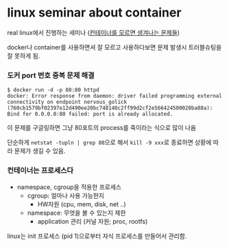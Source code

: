# linux seminar about container

real linux에서 진행하는 세미나 ([컨테이너를 모르면 생겨나는 문제들](https://www.youtube.com/watch?v=Ir5c32q0kik))

docker나 container를 사용하면셔 잘 모르고 사용하다보면 문제 발생시 트러블슈팅을 잘 못하게 됨.

### 도커 port 번호 중복 문제 해결

```
$ docker run -d -p 80:80 httpd
docker: Error response from daemon: driver failed programming external connectivity on endpoint nervous_golick (760cb1579bf02397e12d490ee20bc748140c2ff99d2cf2e566424500020ba88a): Bind for 0.0.0.0:80 failed: port is already allocated.
```

이 문제를 구글링하면 그냥 80포트의 process를 죽이라는 식으로 많이 나옴

단순하게 `netstat -tupln | grep 80`으로 해서 `kill -9 xxx`로 종료하면 상황에 따라 문제가 생길 수 있음.

### 컨테이너는 프로세스다

- namespace, cgroup을 적용한 프로세스
  - cgroup: 얼마나 사용 가능한지
    - HW자원 (cpu, mem, disk, net ..)
  - namespace: 무엇을 볼 수 있는지 제한
    - application 관리 (커널 자원; proc, rootfs)

linux는 init 프로세스 (pid 1)으로부터 자식 프로세스를 만들어서 관리함.


